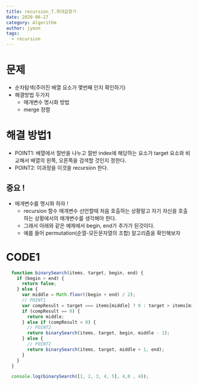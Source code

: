 ```yaml
---
title: recursion_7.최대값찾기
date: 2020-06-27
category: Algorithm
author: jyoon
tags:
  - recursion 
---
```

 
# 문제
  * 순차탐색(주어진 배열 요소가 몇번째 인지 확인하기)
  * 해결방법 두가지 
    - 매개변수 명시화 방법
    - merge 정렬

# 해결 방법1
  * POINT1: 배열에서 절반을 나누고 절반 index에 해당하는 요소가 target 요소와 비교해서 배열의 왼쪽, 오른쪽을 검색할 것인지 정한다.
  * POINT2: 이과정을 이것을 recursion 한다. 

  ## 중요 ! 
  * 매개변수를 명시화 하자 !
    * recursion 함수 매개변수 선언할때 처음 호출하는 상황말고 자기 자신을 호출하는 상황에서의 매개변수를 생각해야 한다.
    * 그래서 아래와 같은 예제에서 begin, end가 추가가 된것이다. 
    * 예를 들어 permutation(순열-모든문자열의 조합) 알고리즘을 확인해보자

# CODE1
  ``` js
    function binarySearch(items, target, begin, end) {
      if (begin > end) {
        return false;
      } else {
        var middle = Math.floor((begin + end) / 2);
        // POINT1
        var compResult = target === items[middle] ? 0 : target > items[middle] ? 1 : -1;
        if (compResult == 0) {
          return middle;
        } else if (compResult < 0) {
          // POINT2
          return binarySearch(items, target, begin, middle - 1);
        } else {
          // POINT2
          return binarySearch(items, target, middle + 1, end);
        }
      }
    }

    console.log(binarySearch([1, 2, 3, 4, 5], 4,0 , 4));
  ```
